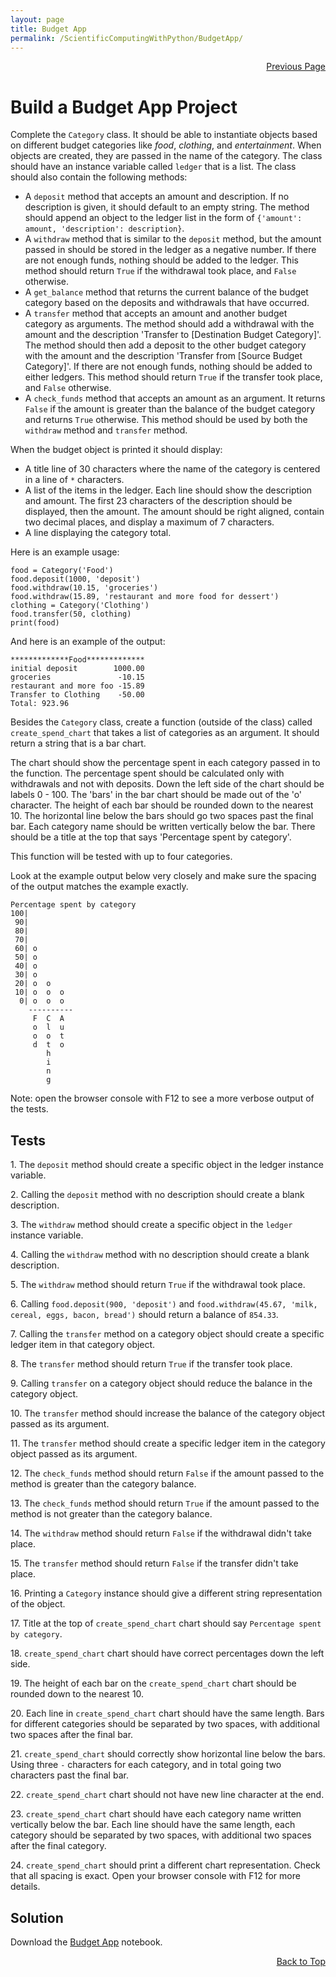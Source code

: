 ```yaml
---
layout: page
title: Budget App
permalink: /ScientificComputingWithPython/BudgetApp/
---
```


<p  align="right"><a href="#" onclick="history.back(); return false;">Previous Page</a></p>

# Build a Budget App Project

Complete the `Category` class. It should be able to instantiate objects based on different budget categories like _food_, _clothing_, and _entertainment_. When objects are created, they are passed in the name of the category. The class should have an instance variable called `ledger` that is a list. The class should also contain the following methods:

- A `deposit` method that accepts an amount and description. If no description is given, it should default to an empty string. The method should append an object to the ledger list in the form of `{'amount': amount, 'description': description}`.
- A `withdraw` method that is similar to the `deposit` method, but the amount passed in should be stored in the ledger as a negative number. If there are not enough funds, nothing should be added to the ledger. This method should return `True` if the withdrawal took place, and `False` otherwise.
- A `get_balance` method that returns the current balance of the budget category based on the deposits and withdrawals that have occurred.
- A `transfer` method that accepts an amount and another budget category as arguments. The method should add a withdrawal with the amount and the description 'Transfer to \[Destination Budget Category\]'. The method should then add a deposit to the other budget category with the amount and the description 'Transfer from \[Source Budget Category\]'. If there are not enough funds, nothing should be added to either ledgers. This method should return `True` if the transfer took place, and `False` otherwise.
- A `check_funds` method that accepts an amount as an argument. It returns `False` if the amount is greater than the balance of the budget category and returns `True` otherwise. This method should be used by both the `withdraw` method and `transfer` method.

When the budget object is printed it should display:

- A title line of 30 characters where the name of the category is centered in a line of `*` characters.
- A list of the items in the ledger. Each line should show the description and amount. The first 23 characters of the description should be displayed, then the amount. The amount should be right aligned, contain two decimal places, and display a maximum of 7 characters.
- A line displaying the category total.

Here is an example usage:

```
food = Category('Food')
food.deposit(1000, 'deposit')
food.withdraw(10.15, 'groceries')
food.withdraw(15.89, 'restaurant and more food for dessert')
clothing = Category('Clothing')
food.transfer(50, clothing)
print(food)
```

And here is an example of the output:

```
*************Food*************
initial deposit        1000.00
groceries               -10.15
restaurant and more foo -15.89
Transfer to Clothing    -50.00
Total: 923.96
```

Besides the `Category` class, create a function (outside of the class) called `create_spend_chart` that takes a list of categories as an argument. It should return a string that is a bar chart.

The chart should show the percentage spent in each category passed in to the function. The percentage spent should be calculated only with withdrawals and not with deposits. Down the left side of the chart should be labels 0 - 100. The 'bars' in the bar chart should be made out of the 'o' character. The height of each bar should be rounded down to the nearest 10. The horizontal line below the bars should go two spaces past the final bar. Each category name should be written vertically below the bar. There should be a title at the top that says 'Percentage spent by category'.

This function will be tested with up to four categories.

Look at the example output below very closely and make sure the spacing of the output matches the example exactly.

```
Percentage spent by category
100|
 90|
 80|
 70|
 60| o
 50| o
 40| o
 30| o
 20| o  o
 10| o  o  o
  0| o  o  o
    ----------
     F  C  A
     o  l  u
     o  o  t
     d  t  o
        h
        i
        n
        g
```

Note: open the browser console with F12 to see a more verbose output of the tests.

## Tests

1\. The `deposit` method should create a specific object in the ledger instance variable.

2\. Calling the `deposit` method with no description should create a blank description.

3\. The `withdraw` method should create a specific object in the `ledger` instance variable.

4\. Calling the `withdraw` method with no description should create a blank description.

5\. The `withdraw` method should return `True` if the withdrawal took place.

6\. Calling `food.deposit(900, 'deposit')` and `food.withdraw(45.67, 'milk, cereal, eggs, bacon, bread')` should return a balance of `854.33`.

7\. Calling the `transfer` method on a category object should create a specific ledger item in that category object.

8\. The `transfer` method should return `True` if the transfer took place.

9\. Calling `transfer` on a category object should reduce the balance in the category object.

10\. The `transfer` method should increase the balance of the category object passed as its argument.

11\. The `transfer` method should create a specific ledger item in the category object passed as its argument.

12\. The `check_funds` method should return `False` if the amount passed to the method is greater than the category balance.

13\. The `check_funds` method should return `True` if the amount passed to the method is not greater than the category balance.

14\. The `withdraw` method should return `False` if the withdrawal didn't take place.

15\. The `transfer` method should return `False` if the transfer didn't take place.

16\. Printing a `Category` instance should give a different string representation of the object.

17\. Title at the top of `create_spend_chart` chart should say `Percentage spent by category`.

18\. `create_spend_chart` chart should have correct percentages down the left side.

19\. The height of each bar on the `create_spend_chart` chart should be rounded down to the nearest 10.

20\. Each line in `create_spend_chart` chart should have the same length. Bars for different categories should be separated by two spaces, with additional two spaces after the final bar.

21\. `create_spend_chart` should correctly show horizontal line below the bars. Using three `-` characters for each category, and in total going two characters past the final bar.

22\. `create_spend_chart` chart should not have new line character at the end.

23\. `create_spend_chart` chart should have each category name written vertically below the bar. Each line should have the same length, each category should be separated by two spaces, with additional two spaces after the final category.

24\. `create_spend_chart` should print a different chart representation. Check that all spacing is exact. Open your browser console with F12 for more details.

## Solution

Download the [Budget App](./BudgetAppFinal.ipynb) notebook.

<p align="right"><a href="#" onclick="scrollToTop(); return false;">Back to Top</a></p>
